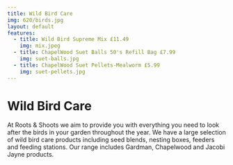 ```yaml
---
title: Wild Bird Care
img: 620/birds.jpg
layout: default
features:
  - title: Wild Bird Supreme Mix £11.49
    img: mix.jpeg
  - title: ChapelWood Suet Balls 50's Refill Bag £7.99
    img: suet-balls.jpg
  - title: ChapelWood Suet Pellets-Mealworm £5.99
    img: suet-pellets.jpg
---
```


# Wild Bird Care

At Roots & Shoots we aim to provide you with everything you need to
look after the birds in your garden throughout the year. We have a
large selection of wild bird care products including seed blends,
nesting boxes, feeders and feeding stations. Our range includes
Gardman, Chapelwood and Jacobi Jayne products.

